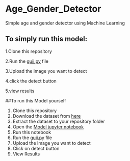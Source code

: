 # Age_Gender_Detector
Simple age and gender detector using Machine Learning
## To simply run this model:
1.Clone this repository

2.Run the [guii.py](https://github.com/kanchan7992/Age_Gender_Detector/blob/main/guii.py) file

3.Upload the image you want to detect

4.click the detect button

5.view results


##To run this Model yourself
1. Clone this repository
2. Download the dataset from [here](https://www.kaggle.com/jangedoo/utkface-new)
3. Extract the dataset to your repository folder
4. Open the [Model jupyter notebook](https://github.com/kanchan7992/Age_Gender_Detector/blob/main/Model.ipynb)
5. Run this notebook
6. Run the [guii.py](https://github.com/kanchan7992/Age_Gender_Detector/blob/main/guii.py) file
7. Upload the Image you want to detect
8. Click on detect button
9. View Results
